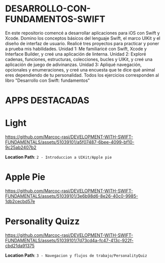 # DESARROLLO-CON-FUNDAMENTOS-SWIFT

En este repositorio comencé a desarrollar aplicaciones para iOS con Swift y Xcode. Domino los conceptos básicos del lenguaje Swift, el marco UIKit y el diseño de interfaz de usuario. Realicé tres proyectos para practicar y poner a prueba mis habilidades. Unidad 1: Me familiaricé con Swift, Xcode y Interface Builder, y creé una aplicación de linterna. Unidad 2: Exploré cadenas, funciones, estructuras, colecciones, bucles y UIKit, y creé una aplicación de juego de adivinanzas. Unidad 3: Apliqué navegación, opcionales y enumeraciones, y creé una encuesta que te dice qué animal eres dependiendo de tu personalidad.
Todos los ejercicios corresponden al libro "Desarrollo con Swift: fundamentos"

# APPS DESTACADAS

# Light

https://github.com/Marcoc-rasi/DEVELOPMENT-WITH-SWIFT-FUNDAMENTALS/assets/51039101/a5f07487-6bee-4099-bf10-9c25ab2407b2

**Location Path**: `2 - Introduccion a UIKit/Apple pie`

# Apple Pie

https://github.com/Marcoc-rasi/DEVELOPMENT-WITH-SWIFT-FUNDAMENTALS/assets/51039101/3e6b98d6-8e26-40c0-9985-1db2cecbd57e

# Personality Quizz

https://github.com/Marcoc-rasi/DEVELOPMENT-WITH-SWIFT-FUNDAMENTALS/assets/51039101/7d73cd4a-fc47-413c-922f-cbd21da91375

**Location Path**: `3 - Navegacion y flujos de trabajo/PersonalityQuiz`


